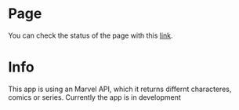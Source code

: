 # Page
You can check the status of the page with this [link](https://netflix-marvel.herokuapp.com).

# Info
This app is using an Marvel API, which it returns differnt characteres, comics or series.
Currently the app is in development 
